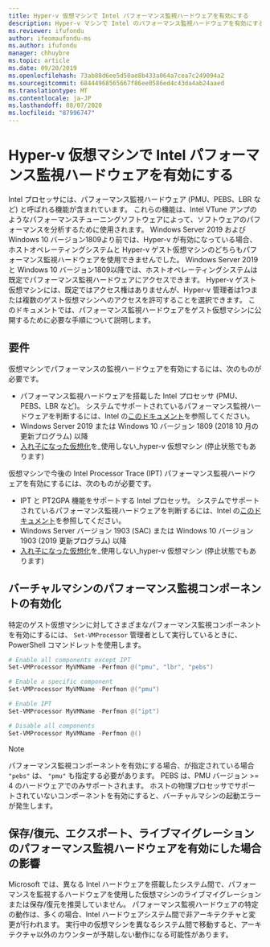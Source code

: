 ```yaml
---
title: Hyper-v 仮想マシンで Intel パフォーマンス監視ハードウェアを有効にする
description: Hyper-v マシンで Intel のパフォーマンス監視ハードウェアを有効にする方法について説明します。 また、パフォーマンス監視ハードウェアがライブマイグレーションを有効にする方法についても触れます。
ms.reviewer: ifufondu
author: ifeomaufondu-ms
ms.author: ifufondu
manager: chhuybre
ms.topic: article
ms.date: 09/20/2019
ms.openlocfilehash: 73ab88d6ee5d50ae8b433a064a7cea7c249094a2
ms.sourcegitcommit: 68444968565667f86ee0586ed4c43da4ab24aaed
ms.translationtype: MT
ms.contentlocale: ja-JP
ms.lasthandoff: 08/07/2020
ms.locfileid: "87996747"
---
```

# <a name="enable-intel-performance-monitoring-hardware-in-a-hyper-v-virtual-machine"></a>Hyper-v 仮想マシンで Intel パフォーマンス監視ハードウェアを有効にする

Intel プロセッサには、パフォーマンス監視ハードウェア (PMU、PEBS、LBR など) と呼ばれる機能が含まれています。 これらの機能は、Intel VTune アンプのようなパフォーマンスチューニングソフトウェアによって、ソフトウェアのパフォーマンスを分析するために使用されます。  Windows Server 2019 および Windows 10 バージョン1809より前では、Hyper-v が有効になっている場合、ホストオペレーティングシステムと Hyper-v ゲスト仮想マシンのどちらもパフォーマンス監視ハードウェアを使用できませんでした。  Windows Server 2019 と Windows 10 バージョン1809以降では、ホストオペレーティングシステムは既定でパフォーマンス監視ハードウェアにアクセスできます。  Hyper-v ゲスト仮想マシンには、既定ではアクセス権はありませんが、Hyper-v 管理者は1つまたは複数のゲスト仮想マシンへのアクセスを許可することを選択できます。  このドキュメントでは、パフォーマンス監視ハードウェアをゲスト仮想マシンに公開するために必要な手順について説明します。

## <a name="requirements"></a>要件

仮想マシンでパフォーマンスの監視ハードウェアを有効にするには、次のものが必要です。

- パフォーマンス監視ハードウェアを搭載した Intel プロセッサ (PMU、PEBS、LBR など)。  システムでサポートされているパフォーマンス監視ハードウェアを判断するには、Intel の[このドキュメント]( https://software.intel.com/en-us/vtune-amplifier-cookbook-configuring-a-hyper-v-virtual-machine-for-hardware-based-hotspots-analysis)を参照してください。
- Windows Server 2019 または Windows 10 バージョン 1809 (2018 10 月の更新プログラム) 以降
- [入れ子になった仮想化](/virtualization/hyper-v-on-windows/user-guide/nested-virtualization)を_使用しない_hyper-v 仮想マシン (停止状態でもあります)

仮想マシンで今後の Intel Processor Trace (IPT) パフォーマンス監視ハードウェアを有効にするには、次のものが必要です。

- IPT と PT2GPA 機能をサポートする Intel プロセッサ。  システムでサポートされているパフォーマンス監視ハードウェアを判断するには、Intel の[このドキュメント]( https://software.intel.com/en-us/vtune-amplifier-cookbook-configuring-a-hyper-v-virtual-machine-for-hardware-based-hotspots-analysis)を参照してください。
- Windows Server バージョン 1903 (SAC) または Windows 10 バージョン 1903 (2019 更新プログラム) 以降
- [入れ子になった仮想化](/virtualization/hyper-v-on-windows/user-guide/nested-virtualization)を_使用しない_hyper-v 仮想マシン (停止状態でもあります)

## <a name="enabling-performance-monitoring-components-in-a-virtual-machine"></a>バーチャルマシンのパフォーマンス監視コンポーネントの有効化

特定のゲスト仮想マシンに対してさまざまなパフォーマンス監視コンポーネントを有効にするには、 `Set-VMProcessor` 管理者として実行しているときに、PowerShell コマンドレットを使用します。

``` Powershell
# Enable all components except IPT
Set-VMProcessor MyVMName -Perfmon @("pmu", "lbr", "pebs")
```

``` Powershell
# Enable a specific component
Set-VMProcessor MyVMName -Perfmon @("pmu")
```

``` Powershell
# Enable IPT
Set-VMProcessor MyVMName -Perfmon @("ipt")
```

``` Powershell
# Disable all components
Set-VMProcessor MyVMName -Perfmon @()
```
> [!NOTE]
> パフォーマンス監視コンポーネントを有効にする場合、が指定されている場合 `"pebs"` は、 `"pmu"` も指定する必要があります。
> PEBS は、PMU バージョン >= 4 のハードウェアでのみサポートされます。
> ホストの物理プロセッサでサポートされていないコンポーネントを有効にすると、バーチャルマシンの起動エラーが発生します。

## <a name="effects-of-enabling-performance-monitoring-hardware-on-saverestore-export-and-live-migration"></a>保存/復元、エクスポート、ライブマイグレーションのパフォーマンス監視ハードウェアを有効にした場合の影響

Microsoft では、異なる Intel ハードウェアを搭載したシステム間で、パフォーマンスを監視するハードウェアを使用した仮想マシンのライブマイグレーションまたは保存/復元を推奨していません。 パフォーマンス監視ハードウェアの特定の動作は、多くの場合、Intel ハードウェアシステム間で非アーキテクチャと変更が行われます。  実行中の仮想マシンを異なるシステム間で移動すると、アーキテクチャ以外のカウンターが予期しない動作になる可能性があります。